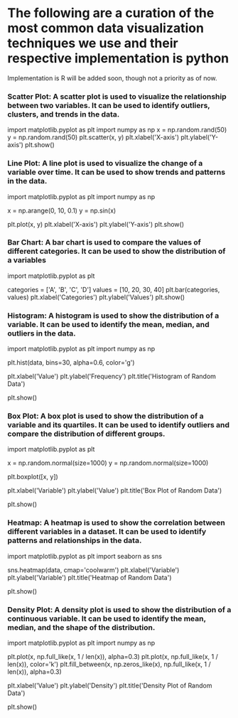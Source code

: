 # The following are a curation of the most common data visualization techniques we use and their respective implementation is python
Implementation is R will be added soon, though not a priority as of now.


### Scatter Plot: A scatter plot is used to visualize the relationship between two variables. It can be used to identify outliers, clusters, and trends in the data.

import matplotlib.pyplot as plt
import numpy as np
x = np.random.rand(50)
y = np.random.rand(50)
plt.scatter(x, y)
plt.xlabel('X-axis')
plt.ylabel('Y-axis')
plt.show()


### Line Plot: A line plot is used to visualize the change of a variable over time. It can be used to show trends and patterns in the data.

import matplotlib.pyplot as plt
import numpy as np

x = np.arange(0, 10, 0.1)
y = np.sin(x)

plt.plot(x, y)
plt.xlabel('X-axis')
plt.ylabel('Y-axis')
plt.show()


### Bar Chart: A bar chart is used to compare the values of different categories. It can be used to show the distribution of a variables

import matplotlib.pyplot as plt

categories = ['A', 'B', 'C', 'D']
values = [10, 20, 30, 40]
plt.bar(categories, values)
plt.xlabel('Categories')
plt.ylabel('Values')
plt.show()


### Histogram: A histogram is used to show the distribution of a variable. It can be used to identify the mean, median, and outliers in the data.

import matplotlib.pyplot as plt
import numpy as np

plt.hist(data, bins=30, alpha=0.6, color='g')

plt.xlabel('Value')
plt.ylabel('Frequency')
plt.title('Histogram of Random Data')

plt.show()


### Box Plot: A box plot is used to show the distribution of a variable and its quartiles. It can be used to identify outliers and compare the distribution of different groups.

import matplotlib.pyplot as plt

x = np.random.normal(size=1000)
y = np.random.normal(size=1000)

plt.boxplot([x, y])

plt.xlabel('Variable')
plt.ylabel('Value')
plt.title('Box Plot of Random Data')

plt.show()


### Heatmap: A heatmap is used to show the correlation between different variables in a dataset. It can be used to identify patterns and relationships in the data.

import matplotlib.pyplot as plt
import seaborn as sns

sns.heatmap(data, cmap='coolwarm')
plt.xlabel('Variable')
plt.ylabel('Variable')
plt.title('Heatmap of Random Data')

plt.show()


### Density Plot: A density plot is used to show the distribution of a continuous variable. It can be used to identify the mean, median, and the shape of the distribution.

import matplotlib.pyplot as plt
import numpy as np

plt.plot(x, np.full_like(x, 1 / len(x)), alpha=0.3)
plt.plot(x, np.full_like(x, 1 / len(x)), color='k')
plt.fill_between(x, np.zeros_like(x), np.full_like(x, 1 / len(x)), alpha=0.3)

plt.xlabel('Value')
plt.ylabel('Density')
plt.title('Density Plot of Random Data')

plt.show()